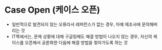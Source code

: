 # Case Open (케이스 오픈)

* 일반적으로 발견되지 않는 오류라서 레퍼런스가 없는 경우, 아예 제조사에 문의해버리는 것
* IT쪽에서는, 문제 상황에 대해 구글링해도 해결 방법이 나오지 않는 경우, 자신의 케이스를 오픈해서 공론화한 다음에 해결 방법을 찾아가도록 하는 것
